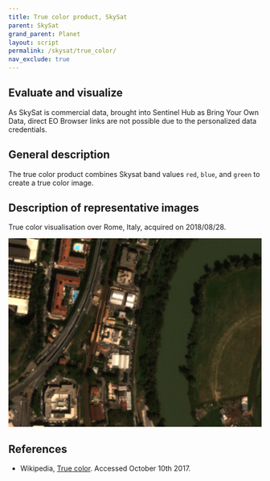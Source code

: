 ```yaml
---
title: True color product, SkySat
parent: SkySat
grand_parent: Planet
layout: script
permalink: /skysat/true_color/
nav_exclude: true
---
```



## Evaluate and visualize

As SkySat is commercial data, brought into Sentinel Hub as Bring Your Own Data, direct EO Browser links are not possible due to the personalized data credentials.   

## General description

The true color product combines Skysat band values `red`, `blue`, and `green` to create a true color image.

## Description of representative images

True color visualisation over Rome, Italy, acquired on 2018/08/28.

![Small true color image, on 8.10.2017.](fig/skysat_true_color.jpeg)


## References
 - Wikipedia, [True color](https://en.wikipedia.org/wiki/False_color#True_color). Accessed October 10th 2017.
